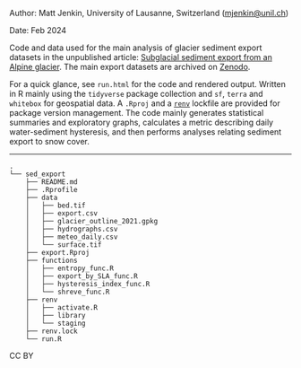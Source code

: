 Author: Matt Jenkin, University of Lausanne, Switzerland ([mjenkin\@unil.ch](mailto:mjenkin@unil.ch))

Date: Feb 2024

Code and data used for the main analysis of glacier sediment export datasets in the unpublished article: [Subglacial sediment export from an Alpine glacier](---). The main export datasets are archived on [Zenodo](---). 

For a quick glance, see `run.html` for the code and rendered output. Written in R mainly using the `tidyverse` package collection and `sf`, `terra` and `whitebox` for geospatial data. A `.Rproj` and a [`renv`](https://rstudio.github.io/renv/articles/renv.html) lockfile are provided for package version management. The code mainly generates statistical summaries and exploratory graphs, calculates a metric describing daily water-sediment hysteresis, and then performs analyses relating sediment export to snow cover.

------------------------------------------------------------------------

```         
.
└── sed_export
    ├── README.md
    ├── .Rprofile
    ├── data
    │   ├── bed.tif
    │   ├── export.csv
    │   ├── glacier_outline_2021.gpkg
    │   ├── hydrographs.csv
    │   ├── meteo_daily.csv
    │   └── surface.tif
    ├── export.Rproj
    ├── functions
    │   ├── entropy_func.R
    │   ├── export_by_SLA_func.R
    │   ├── hysteresis_index_func.R
    │   └── shreve_func.R
    ├── renv
    │   ├── activate.R
    │   ├── library
    │   └── staging
    ├── renv.lock
    └── run.R
```

CC BY
